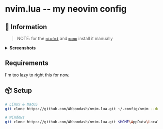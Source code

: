 # nvim.lua -- my neovim config

## 🍃 Information

> NOTE: for the [`nixfmt`](https://github.com/serokell/nixfmt) and [`mono`](https://www.mono-project.com) install it manually

<details>
<summary>
    <b>Screenshots</b>
</summary>
    <image src="/.images/dashboard.png" alt="dashboard screenshot"/> 
    <image src="/.images/project.png" alt="project screenshot"/> 
    <image src="/.images/telescope.png" alt="telescope screenshot"/> 
    <image src="/.images/filebrowser.png" alt="filebrowser screenshot"/> 
</details>

## Requirements

I'm too lazy to right this for now.

## 📦 Setup

```bash
# Linux & macOS
git clone https://github.com/Abboodash/nvim.lua.git ~/.config/nvim --depth 1 && nvim

# Windows
git clone https://github.com/Abboodash/nvim.lua.git $HOME\AppData\Local\nvim --dapth 1 && nvim
```
